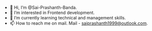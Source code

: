 - 👋 Hi, I’m @Sai-Prashanth-Banda.
- 👀 I’m interested in Frontend development.
- 🌱 I’m currently learning technical and management skills.
- 📫 How to reach me on mail. 
Mail - saiprashanth1999@outlook.com.

<!---
Sai-Prashanth-Banda/Sai-Prashanth-Banda is a ✨ special ✨ repository because its `README.md` (this file) appears on your GitHub profile.
You can click the Preview link to take a look at your changes.
--->
